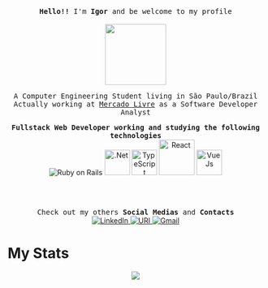 <p align="center">
  <samp>
    <b>Hello!!</b> I'm <b>Igor</b> and be welcome to my profile</b>
  </samp>
  <br/><br/>
  <img src="https://media0.giphy.com/media/USV0ym3bVWQJJmNu3N/giphy.gif" width="120px">
</p>

<p align="center">
  <samp>
    A Computer Engineering Student living in São Paulo/Brazil
    <br>
    Actually working at <a href="https://www.mercadolivre.com.br" target="_blank">Mercado Livre</a> as a Software Developer Analyst
  </samp>
</p>

<p align="center">
  <samp>
    <b>Fullstack Web Developer working and studying the following technologies</b>
  </samp>
  <br/>
  <img title="Ruby on Rails" src="https://img.icons8.com/fluent/48/000000/ruby-programming-language.png"/>
  <img title=".Net" src="https://upload.wikimedia.org/wikipedia/commons/thumb/e/ee/.NET_Core_Logo.svg/1200px-.NET_Core_Logo.svg.png" width="50"> 
  <img title="TypeScript" src="https://upload.wikimedia.org/wikipedia/commons/thumb/4/4c/Typescript_logo_2020.svg/512px-Typescript_logo_2020.svg.png" width="50"> 
  <img title="React" src="https://upload.wikimedia.org/wikipedia/commons/thumb/a/a7/React-icon.svg/1024px-React-icon.svg.png" width="70"> 
  <img title="VueJs" src="https://upload.wikimedia.org/wikipedia/commons/thumb/9/95/Vue.js_Logo_2.svg/555px-Vue.js_Logo_2.svg.png" width="50"> 
</p>

<br><br>

<p align="center">
  <samp>
    Check out my others <b>Social Medias</b> and <b>Contacts</b>
  </samp>
  <br>
  <a href="https://www.linkedin.com/in/igor-cruz-avelino/" target="_blank">
    <img alt="LinkedIn" src="https://img.icons8.com/doodle/48/000000/linkedin--v2.png" />
  </a>
  <a href="https://www.urionlinejudge.com.br/judge/pt/profile/144110" target="_blank">
    <img alt="URI" src="https://img.icons8.com/doodle/48/000000/trophy--v1.png" />
  </a>
  <a href="mailto:cruxstyle77@gmail.com" target="_blank">
    <img alt="Gmail" src="https://img.icons8.com/doodle/48/000000/gmail.png" />
  </a>
</p>

# My Stats

<div align="center">
  <img src="https://github-readme-stats.vercel.app/api?username=icrxz&count_private=true&show_icons=true&theme=tokyonight&hide=issues,contribs" />
</div>
